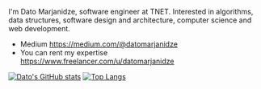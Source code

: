 I'm Dato Marjanidze, software engineer at TNET. Interested in algorithms, data structures, software design and architecture, computer science and web development.

- Medium https://medium.com/@datomarjanidze
- You can rent my expertise https://www.freelancer.com/u/datomarjanidze

[![Dato's GitHub stats](https://github-readme-stats.vercel.app/api?username=datomarjanidze&show_icons=true&title_color=fff&icon_color=5be67af0&text_color=7f7f7f&bg_color=151414)](https://github.com/datomarjanidze/)
[![Top Langs](https://github-readme-stats.vercel.app/api/top-langs/?username=datomarjanidze&show_icons=true&title_color=fff&icon_color=5be67af0&text_color=7f7f7f&bg_color=151414)](https://github.com/anuraghazra/github-readme-stats)
